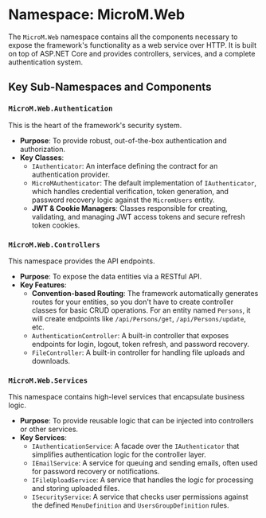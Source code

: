 # Namespace: MicroM.Web

The `MicroM.Web` namespace contains all the components necessary to expose the framework's functionality as a web service over HTTP. It is built on top of ASP.NET Core and provides controllers, services, and a complete authentication system.

## Key Sub-Namespaces and Components

### `MicroM.Web.Authentication`
This is the heart of the framework's security system.

*   **Purpose**: To provide robust, out-of-the-box authentication and authorization.
*   **Key Classes**:
    *   `IAuthenticator`: An interface defining the contract for an authentication provider.
    *   `MicroMAuthenticator`: The default implementation of `IAuthenticator`, which handles credential verification, token generation, and password recovery logic against the `MicromUsers` entity.
    *   **JWT & Cookie Managers**: Classes responsible for creating, validating, and managing JWT access tokens and secure refresh token cookies.

### `MicroM.Web.Controllers`
This namespace provides the API endpoints.

*   **Purpose**: To expose the data entities via a RESTful API.
*   **Key Features**:
    *   **Convention-based Routing**: The framework automatically generates routes for your entities, so you don't have to create controller classes for basic CRUD operations. For an entity named `Persons`, it will create endpoints like `/api/Persons/get`, `/api/Persons/update`, etc.
    *   `AuthenticationController`: A built-in controller that exposes endpoints for login, logout, token refresh, and password recovery.
    *   `FileController`: A built-in controller for handling file uploads and downloads.

### `MicroM.Web.Services`
This namespace contains high-level services that encapsulate business logic.

*   **Purpose**: To provide reusable logic that can be injected into controllers or other services.
*   **Key Services**:
    *   `IAuthenticationService`: A facade over the `IAuthenticator` that simplifies authentication logic for the controller layer.
    *   `IEmailService`: A service for queuing and sending emails, often used for password recovery or notifications.
    *   `IFileUploadService`: A service that handles the logic for processing and storing uploaded files.
    *   `ISecurityService`: A service that checks user permissions against the defined `MenuDefinition` and `UsersGroupDefinition` rules.
